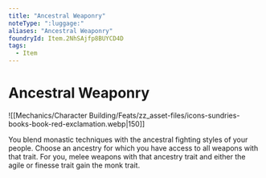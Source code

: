 ```yaml
---
title: "Ancestral Weaponry"
noteType: ":luggage:"
aliases: "Ancestral Weaponry"
foundryId: Item.2NhSAjfp8BUYCD4D
tags:
  - Item
---
```


# Ancestral Weaponry
![[Mechanics/Character Building/Feats/zz_asset-files/icons-sundries-books-book-red-exclamation.webp|150]]

You blend monastic techniques with the ancestral fighting styles of your people. Choose an ancestry for which you have access to all weapons with that trait. For you, melee weapons with that ancestry trait and either the agile or finesse trait gain the monk trait.
